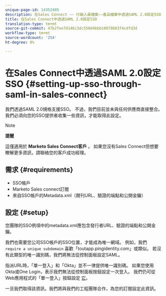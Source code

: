 ```yaml
---
unique-page-id: 14352405
description: 在Sales Connect —— 行銷人員檔案——產品檔案中透過SAML 2.0設定SSO
title: 在Sales Connect中透過SAML 2.0設定SSO
translation-type: tm+mt
source-git-commit: 47b2fee7d146c3dc558d4bbb10070683f4cdfd3d
workflow-type: tm+mt
source-wordcount: '254'
ht-degree: 0%

---
```



# 在Sales Connect中透過SAML 2.0設定SSO {#setting-up-sso-through-saml-in-sales-connect}

我們透過SAML 2.0規格支援SSO。 不過，我們目前並未與任何供應商直接整合。 我們必須向您的SSO提供者收集一些資訊，才能取得此設定。

>[!NOTE]
>
>**提醒**
>
>這僅適用於 **Marketo Sales Connect客戶** 。 如果您沒有Sales Connect但想要瞭解更多資訊，請聯絡您的客戶成功經理。

## 需求 {#requirements}

* SSO帳戶
* Marketo Sales connect訂閱
* 來自SSO帳戶的Metadata.xml（期刊URL、驗證的端點和公開金鑰）

## 設定 {#setup}

您團隊的SSO例項中的metadata.xml應包含發行者URL、驗證的端點和公開金鑰。

我們也需要您公司SSO帳戶的SSO位置，才能成為唯一網域。 例如，我們 `require a unique subdomain` 喜歡「toutapp.pingidentity.com」或類似。 若沒有此類型的唯一識別碼，我們將無法從控制面板設定SAML。

指派URL時，「單一登入」和「Okta」並不一律提供唯一識別碼。 如果您使用Okta或One Login，表示我們無法從控制面板按鈕設定一次登入。 我們仍可從Web應用程式的「單一登入」按鈕設定 [它](http://toutapp.com/login)。

一旦我們取得該資訊，我們將與我們的工程團隊合作，為您的訂閱設定此資訊。
